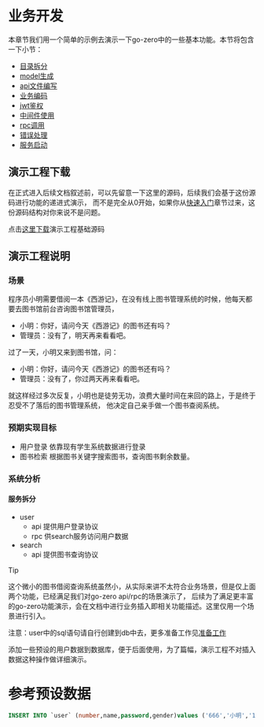 # 业务开发
本章节我们用一个简单的示例去演示一下go-zero中的一些基本功能。本节将包含一下小节：
* [目录拆分](service-design.md)
* [model生成](model-gen.md)
* [api文件编写](api-coding.md)
* [业务编码](business-coding.md)
* [jwt鉴权](jwt.md)
* [中间件使用](middleware.md)
* [rpc调用](rpc-call.md)
* [错误处理](error-handle.md)
* [服务启动](service-start.md)

## 演示工程下载
在正式进入后续文档叙述前，可以先留意一下这里的源码，后续我们会基于这份源码进行功能的递进式演示，
而不是完全从0开始，如果你从[快速入门](quick-start.md)章节过来，这份源码结构对你来说不是问题。

点击<a href="https://zeromicro.github.io/go-zero/resource/book.zip">这里下载</a>演示工程基础源码

## 演示工程说明

### 场景
程序员小明需要借阅一本《西游记》，在没有线上图书管理系统的时候，他每天都要去图书馆前台咨询图书馆管理员，
* 小明：你好，请问今天《西游记》的图书还有吗？
* 管理员：没有了，明天再来看看吧。

过了一天，小明又来到图书馆，问：
* 小明：你好，请问今天《西游记》的图书还有吗？
* 管理员：没有了，你过两天再来看看吧。

就这样经过多次反复，小明也是徒劳无功，浪费大量时间在来回的路上，于是终于忍受不了落后的图书管理系统，
他决定自己亲手做一个图书查阅系统。

### 预期实现目标
* 用户登录
  依靠现有学生系统数据进行登录
* 图书检索
  根据图书关键字搜索图书，查询图书剩余数量。

### 系统分析

#### 服务拆分
* user
    * api 提供用户登录协议
    * rpc 供search服务访问用户数据
* search
    * api 提供图书查询协议

> [!TIP]
> 这个微小的图书借阅查询系统虽然小，从实际来讲不太符合业务场景，但是仅上面两个功能，已经满足我们对go-zero api/rpc的场景演示了，
> 后续为了满足更丰富的go-zero功能演示，会在文档中进行业务插入即相关功能描述。这里仅用一个场景进行引入。
> 
> 注意：user中的sql语句请自行创建到db中去，更多准备工作见[准备工作](prepare.md)
> 
> 添加一些预设的用户数据到数据库，便于后面使用，为了篇幅，演示工程不对插入数据这种操作做详细演示。


# 参考预设数据
``` sql
INSERT INTO `user` (number,name,password,gender)values ('666','小明','123456','男');
```